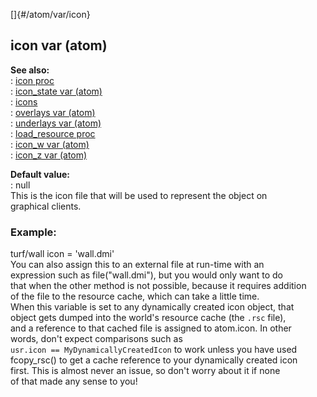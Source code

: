 []{#/atom/var/icon}    
## icon var (atom)    
**See also:**    
:   [icon proc](ref/proc/icon)    
:   [icon_state var (atom)](ref/atom/var/icon_state)    
:   [icons](ref/DM/icon)    
:   [overlays var (atom)](ref/atom/var/overlays)    
:   [underlays var (atom)](ref/atom/var/underlays)    
:   [load_resource proc](ref/proc/load_resource)    
:   [icon_w var (atom)](ref/atom/var/icon_w)    
:   [icon_z var (atom)](ref/atom/var/icon_z)    
<!-- -->    
**Default value:**    
:   null    
This is the icon file that will be used to represent the object on    
graphical clients.    
### Example:    
turf/wall icon = \'wall.dmi\'    
You can also assign this to an external file at run-time with an    
expression such as file(\"wall.dmi\"), but you would only want to do    
that when the other method is not possible, because it requires addition    
of the file to the resource cache, which can take a little time.    
When this variable is set to any dynamically created icon object, that    
object gets dumped into the world\'s resource cache (the `.rsc` file),    
and a reference to that cached file is assigned to atom.icon. In other    
words, don\'t expect comparisons such as    
`usr.icon == MyDynamicallyCreatedIcon` to work unless you have used    
fcopy_rsc() to get a cache reference to your dynamically created icon    
first. This is almost never an issue, so don\'t worry about it if none    
of that made any sense to you!  